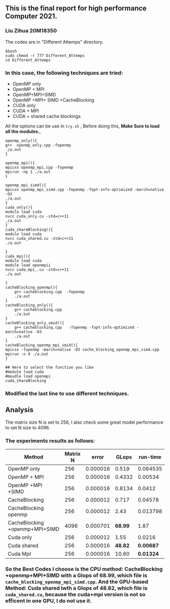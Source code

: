 ## This is the final report for high performance Computer 2021.        

### Liu Zihua 20M18350
The codes are in "Different Attemps" directory.
```
$bash 
sudo chmod -r 777 Different_Attemps
cd Different_Attemps
```
### In this case, the following techniques are tried:  
* OpenMP only
* OpenMP + MPI
* OpenMP+MPI+SIMD
* OpenMP +MPI+ SIMD +CacheBlocking
* CUDA only
* CUDA + MPI   
* CUDA + shared cache blockings
    
All the options can be use in `try.sh` , Before doing this, **Make Sure to load all the modules.**,    
```
openmp_only(){
g++  openmp_only.cpp -fopenmp  
./a.out
}

openmp_mpi(){
mpicxx openmp_mpi.cpp -fopenmp
mpirun -np 1 ./a.out
}

openmp_mpi_simd(){
mpicxx openmp_mpi_simd.cpp -fopenmp -fopt-info-optimized -march=native -O3
./a.out
}
cuda_only(){
module load cuda
nvcc cuda_only.cu -std=c++11
./a.out
}
cuda_shareBlocking(){
module load cuda
nvcc cuda_shared.cu -std=c++11 
./a.out

}
cuda_mpi(){
module load cuda
module load openmpii  
nvcc cuda_mpi_.cu -std=c++11 
./a.out

}
cacheBlocking_openmp(){
    g++ cacheblocking.cpp  -fopenmp
    ./a.out
}
cacheBlocking_only(){
    g++ cacheblocking.cpp  
    ./a.out
}
cacheBlocking_only_smid(){
    g++ cacheblocking.cpp   -fopenmp -fopt-info-optimized -march=native -O3
    ./a.out
}
cacheBlocking_openmp_mpi_smid(){
mpicxx -fopenmp -march=native -O3 cache_blocking_openmp_mpi_simd.cpp 
mpirun -n 4 ./a.out
}

## Here to select the function you like
#module load cuda
#moudle load openmpi 
cuda_shareBlocking
```   
### Modified the last line to use different techniques.   

## **Analysis**  
The matrix size N is set to 256, I also check some great model performance to set N size to 4096.  

### The experiments results as follows:  

|  Method   | Matrix N  |error   | GLops |run-time |      
|  ----  | ----  |----  | ----  |----  |
| OpenMP only | 256 |0.000016 | 0.519 |0.064535 |
| OpenMP + MPI | 256 |0.000016  |  0.4332|0.00534 |
| OpenMP +MPI +SIMD | 256 |0.000016   |0.8134 |0.0412 |
| CacheBlocking | 256 |0.000012  | 0.717 |0.04578 |
| CacheBlocking openmp | 256 |0.000012  | 2.43 |0.013798 |
| CacheBlocking +openmp+MPI+SIMD | 4096 |0.000701  | **68.99** |1.87 |
| Cuda only| 256 |0.000012  | 1.55 |0.0216 |
| Cuda shared| 256 |0.000016  | **48.82** |**0.00687** |
| Cuda MpI| 256 |0.000016  | 10.60 |**0.01324** |  
  

  ### So the Best Codes I  choose is the CPU method: **CacheBlocking +openmp+MPI+SIMD**  with a Glops of **68.99**, which file is `cache_blocking_openmp_mpi_simd.cpp`.   And the GPU-based Method: **Cuda shared** iwth a Glops of 48.82, which file is `cuda_shared.cu`, because the cuda+mpi version is not so efficent in one GPU, I do not use it.
